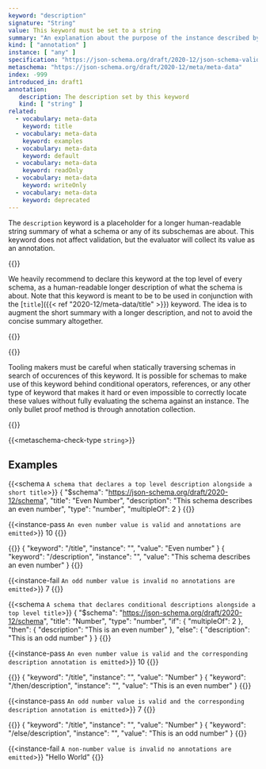 ```yaml
---
keyword: "description"
signature: "String"
value: This keyword must be set to a string
summary: "An explanation about the purpose of the instance described by the schema."
kind: [ "annotation" ]
instance: [ "any" ]
specification: "https://json-schema.org/draft/2020-12/json-schema-validation.html#section-9.1"
metaschema: "https://json-schema.org/draft/2020-12/meta/meta-data"
index: -999
introduced_in: draft1
annotation:
   description: The description set by this keyword
   kind: [ "string" ]
related:
  - vocabulary: meta-data
    keyword: title
  - vocabulary: meta-data
    keyword: examples
  - vocabulary: meta-data
    keyword: default
  - vocabulary: meta-data
    keyword: readOnly
  - vocabulary: meta-data
    keyword: writeOnly
  - vocabulary: meta-data
    keyword: deprecated
---
```


The `description` keyword is a placeholder for a longer human-readable string
summary of what a schema or any of its subschemas are about. This keyword does
not affect validation, but the evaluator will collect its value as an
annotation.

{{<best-practice>}}

We heavily recommend to declare this keyword at the top level of every schema,
as a human-readable longer description of what the schema is about.
Note that this keyword is meant to be to be used in conjunction with the
[`title`]({{< ref "2020-12/meta-data/title" >}}) keyword. The idea is to
augment the short summary with a longer description, and not to avoid the
concise summary altogether.

{{</best-practice>}}

{{<common-pitfall>}}

Tooling makers must be careful when statically traversing schemas in search of
occurences of this keyword. It is possible for schemas to make use of this
keyword behind conditional operators, references, or any other type of keyword
that makes it hard or even impossible to correctly locate these values without
fully evaluating the schema against an instance. The only bullet proof method
is through annotation collection.

{{</common-pitfall>}}

{{<metaschema-check-type `string`>}}

## Examples

{{<schema `A schema that declares a top level description alongside a short title`>}}
{
  "$schema": "https://json-schema.org/draft/2020-12/schema",
  "title": "Even Number",
  "description": "This schema describes an even number",
  "type": "number",
  "multipleOf": 2
}
{{</schema>}}

{{<instance-pass `An even number value is valid and annotations are emitted`>}}
10
{{</instance-pass>}}

{{<instance-annotation>}}
{ "keyword": "/title", "instance": "", "value": "Even number" }
{ "keyword": "/description", "instance": "", "value": "This schema describes an even number" }
{{</instance-annotation>}}

{{<instance-fail `An odd number value is invalid no annotations are emitted`>}}
7
{{</instance-fail>}}

{{<schema `A schema that declares conditional descriptions alongside a top level title`>}}
{
  "$schema": "https://json-schema.org/draft/2020-12/schema",
  "title": "Number",
  "type": "number",
  "if": { "multipleOf": 2 },
  "then": { "description": "This is an even number" },
  "else": { "description": "This is an odd number" }
}
{{</schema>}}

{{<instance-pass `An even number value is valid and the corresponding description annotation is emitted`>}}
10
{{</instance-pass>}}

{{<instance-annotation>}}
{ "keyword": "/title", "instance": "", "value": "Number" }
{ "keyword": "/then/description", "instance": "", "value": "This is an even number" }
{{</instance-annotation>}}

{{<instance-pass `An odd number value is valid and the corresponding description annotation is emitted`>}}
7
{{</instance-pass>}}

{{<instance-annotation>}}
{ "keyword": "/title", "instance": "", "value": "Number" }
{ "keyword": "/else/description", "instance": "", "value": "This is an odd number" }
{{</instance-annotation>}}

{{<instance-fail `A non-number value is invalid no annotations are emitted`>}}
"Hello World"
{{</instance-fail>}}

